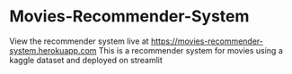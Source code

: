 # Movies-Recommender-System
View the recommender system live at https://movies-recommender-system.herokuapp.com
This is a recommender system for movies using a kaggle dataset and deployed on streamlit
